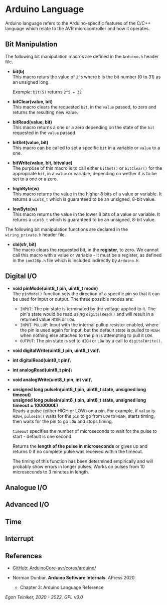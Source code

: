 # Arduino Language

Arduino language refers to the Arduino-specific features of the C/C++ language which relate 
to the AVR microcontroller and how it operates.

## Bit Manipulation

The following bit manipulation macros are defined in the `Arduino.h` header file.

* **bit(b)**\
    This macro returs the value of `2^b` where `b` is the bit number (0 to 31) as an unsigned long.
    
    _Example_: `bit(5)` returns `2^5 = 32`

* **bitClear(value, bit)**\
    This macro clears the requested `bit`, in the `value` passed, to zero and returns the resulting new value.

* **bitRead(value, bit)**\
    This macro returns a one or a zero depending on the state of the `bit` requested in the `value` passed.

* **bitSet(value, bit)**\
    This macro can be called to set a specific `bit` in a variable or `value` to a one.

* **bitWrite(value, bit, bitvalue)**\
    The purpose of this macro is to call either `bitSet()` or `bitClear()` for the appropriate `bit`, 
    in a `value` or variable, depending on wether it is to be set to a one or a zero.

* **highByte(w)**\
    This macro returns the value in the higher 8 bits of a value or variable.
    It returns a `uint8_t` which is guaranteed to be an unsigned, 8-bit value.

* **lowByte(w)**\
    This macro returns the value in the lower 8 bits of a value or variable.
    It returns a `uint8_t` which is guaranteed to be an unsigned, 8-bit value.


The following bit manipulation functions are declared in the `wiring_private.h` header file.

* **cbi(sfr, bit)**\
    The macro clears the requested bit, in the **register**, to zero.
    We cannot call this macro with a value or variable - it must be a register, as defined in the 
    `iom328p.h` file which is included indirectly by `Arduino.h`. 


## Digital I/O

* **void pinMode(uint8_t pin, uint8_t mode)**\
    The `pinMode()` function sets the direction of a specific pin so that it can be used for input or output. 
    The three possible modes are:
    * `INPUT`: The pin state is terminated by the voltage applied to it. The pin's state would be read using `digitalRead()` 
    and will result in a returned value `HIGH` or `LOW`. 
    * `INPUT_PULLUP`: Input with the internal pullup resistor enabled, where the pin is used again for input, but the default state is pulled to `HIGH` when nothing else attached to the pin is attempting to pull it `LOW`.  
    * `OUTPUT`: The pin state is set to `HIGH` or `LOW` by a call to `digitalWrite()`. 

* **void digitalWrite(uint8_t pin, uint8_t val)**\

* **int digitalRead(uint8_t pin)**\

* **int analogRead(uint8_t pin)**\

* **void analogWrite(uint8_t pin, int val)**\

* **unsigned long pulseIn(uint8_t pin, uint8_t state, unsigned long timeout)**\
  **unsigned long pulseIn(uint8_t pin, uint8_t state, unsigned long timeout = 1000000L)**\
    Reads a pulse (either HIGH or LOW) on a pin. 
    For example, if `value` is `HIGH`, `pulseIn()` waits for the `pin` to go from `LOW` to `HIGH`, starts timing, then waits for the pin to go `LOW` and stops timing. 
    
    `timeout` specifies the number of microseconds to wait for the pulse to start - default is one second. 

    Returns the **length of the pulse in microseconds** or gives up and returns 0 if no complete pulse was received within the timeout.

    The timing of this function has been determined empirically and will probably show errors in longer pulses. Works on pulses from 10 microseconds to 3 minutes in length.



## Analogue I/O


## Advanced I/O


## Time


## Interrupt



## References
* [GitHub: ArduinoCore-avr/cores/arduino/](https://github.com/arduino/ArduinoCore-avr/tree/master/cores/arduino)

* Norman Dunbar. **Arduino Software Internals**. APress 2020
    * Chapter 3: Arduino Language Reference

*Egon Teiniker, 2020 - 2022, GPL v3.0* 